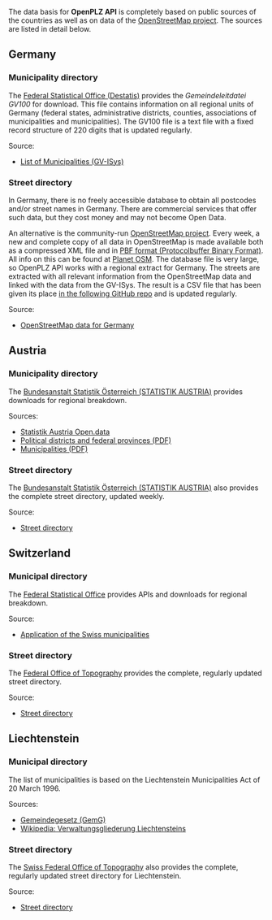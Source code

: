 The data basis for **OpenPLZ API** is completely based on public sources of the countries as well as on data of the [OpenStreetMap project](https://www.openstreetmap.de/). The sources are listed in detail below.

## Germany

### Municipality directory

The [Federal Statistical Office (Destatis)](https://www.destatis.de) provides the *Gemeindeleitdatei GV100* for download. This file contains information on all regional units of Germany (federal states, administrative districts, counties, associations of municipalities and municipalities). The GV100 file is a text file with a fixed record structure of 220 digits that is updated regularly.

Source:

+ [List of Municipalities (GV-ISys)](https://www.destatis.de/EN/Themes/Countries-Regions/Regional-Statistics/OnlineListMunicipalities/_inhalt.html)

### Street directory

In Germany, there is no freely accessible database to obtain all postcodes and/or street names in Germany. There are commercial services that offer such data, but they cost money and may not become Open Data. 

An alternative is the community-run [OpenStreetMap project](https://www.openstreetmap.org/). Every week, a new and complete copy of all data in OpenStreetMap is made available both as a compressed XML file and in [PBF format (Protocolbuffer Binary Format)](https://wiki.openstreetmap.org/wiki/PBF_Format). All info on this can be found at [Planet OSM](https://planet.openstreetmap.org). The database file is very large, so OpenPLZ API works with a regional extract for Germany. The streets are extracted with all relevant information from the OpenStreetMap data and linked with the data from the GV-ISys. The result is a CSV file that has been given its place [in the following GitHub repo](https://github.com/openpotato/openplzapi.data) and is updated regularly.

Source:

+ [OpenStreetMap data for Germany](https://download.geofabrik.de/europe/germany.html)

## Austria

### Municipality directory

The [Bundesanstalt Statistik Österreich (STATISTIK AUSTRIA)](https://www.statistik.at/en/) provides downloads for regional breakdown.

Sources:

+ [Statistik Austria Open.data](https://data.statistik.gv.at/)
+ [Political districts and federal provinces (PDF)](https://www.statistik.at/verzeichnis/reglisten/polbezirke.pdf)
+ [Municipalities (PDF)](https://www.statistik.at/verzeichnis/reglisten/gemliste_knz.pdf)

### Street directory

The [Bundesanstalt Statistik Österreich (STATISTIK AUSTRIA)](https://www.statistik.at/en/) also provides the complete street directory, updated weekly.

Source:

+ [Street directory](https://www.statistik.at/statistik.at/strassen)

## Switzerland

### Municipal directory

The [Federal Statistical Office](https://www.bfs.admin.ch/bfs/en/home.html) provides APIs and downloads for regional breakdown.

Source:

+ [Application of the Swiss municipalities](https://www.agvchapp.bfs.admin.ch/de)

### Street directory

The [Federal Office of Topography](https://www.swisstopo.admin.ch/en/home.html) provides the complete, regularly updated street directory.

Source:

+ [Street directory](https://www.swisstopo.admin.ch/de/geodata/amtliche-verzeichnisse/strassenverzeichnis.html)

## Liechtenstein

### Municipal directory

The list of municipalities is based on the Liechtenstein Municipalities Act of 20 March 1996.

Sources:

+ [Gemeindegesetz (GemG)](https://www.gesetze.li/konso/1996076000)
+ [Wikipedia: Verwaltungsgliederung Liechtensteins](https://w.wiki/BEPn)

### Street directory

The [Swiss Federal Office of Topography](https://www.swisstopo.admin.ch/en/home.html) also provides the complete, regularly updated street directory for Liechtenstein.

Source:

+ [Street directory](https://www.swisstopo.admin.ch/de/geodata/amtliche-verzeichnisse/strassenverzeichnis.html)
